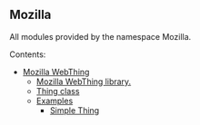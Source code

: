 

## Mozilla

All modules provided by the namespace Mozilla.

 Contents:
 
 -   [Mozilla WebThing](/latest/reference/libs/mozilla/webthing/docs/)
     -   [Mozilla WebThing library.](/latest/reference/libs/mozilla/webthing/docs/webthing/)
     -   [Thing class](/latest/reference/libs/mozilla/webthing/docs/webthing/#thing-class)
     -   [Examples](/latest/reference/libs/mozilla/webthing/docs/examples/)
         -   [Simple Thing](/latest/reference/libs/mozilla/webthing/docs/examples/#simple_thing)
<!--stackedit_data:
eyJoaXN0b3J5IjpbLTY1OTY1NDE3OF19
-->